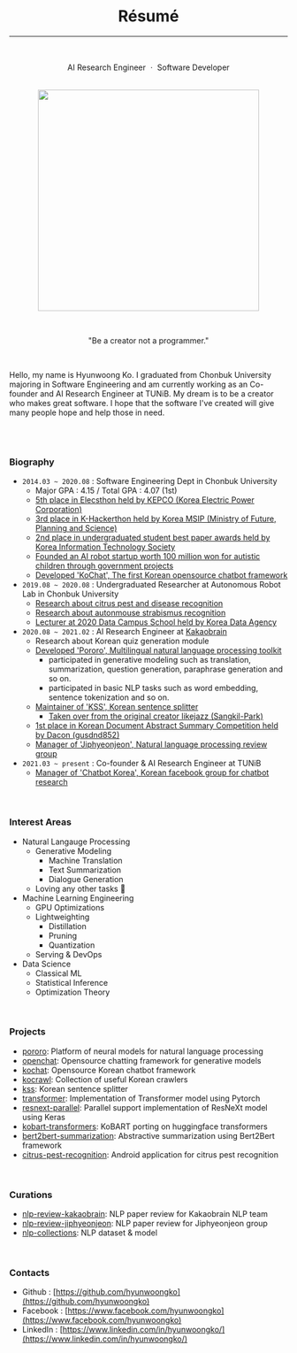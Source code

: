 <div align=center>

# Résumé 

----

<br>

AI Research Engineer ㆍ Software Developer <br><br>

<img width=400 src="https://avatars3.githubusercontent.com/u/38183241?s=460&u=bda10be940252ef4f36d945d5fc369f4a6b6b51f&v=4"> <br>

<br>

"Be a creator not a programmer." 

</div>

<br>

<div align=left>
  
Hello, my name is Hyunwoong Ko. I graduated from Chonbuk University majoring in Software Engineering and am currently working as an Co-founder and AI Research Engineer at TUNiB. My dream is to be a creator who makes great software. I hope that the software I've created will give many people hope and help those in need.

<br>
<br>

### Biography
- `2014.03 ~ 2020.08` : Software Engineering Dept in Chonbuk University
  - Major GPA : 4.15 / Total GPA : 4.07 (1st)
  - [5th place in Elecsthon held by KEPCO (Korea Electric Power Corporation)](https://blog.kepco.co.kr/1310)
  - [3rd place in K-Hackerthon held by Korea MSIP (Ministry of Future, Planning and Science)](https://newsis.com/view/?id=NISX20181108_0000467462&cID=10808&pID=10800)
  - [2nd place in undergraduated student best paper awards held by Korea Information Technology Society](http://www.todayan.com/news/articleView.html?idxno=230207)
  - [Founded an AI robot startup worth 100 million won for autistic children through government projects](https://github.com/hyunwoongko/social-robot-bao)
  - [Developed 'KoChat', The first Korean opensource chatbot framework](https://github.com/hyunwoongko/kochat)
- `2019.08 ~ 2020.08` : Undergraduated Researcher at Autonomous Robot Lab in Chonbuk University
  - [Research about citrus pest and disease recognition](https://github.com/hyunwoongko/citrus-pest-disease-recognition)
  - [Research about autonmouse strabismus recognition](https://github.com/hyunwoongko/strabismus-recognition)
  - [Lecturer at 2020 Data Campus School held by Korea Data Agency](https://github.com/hyunwoongko/bigdata-lecture)
- `2020.08 ~ 2021.02` : AI Research Engineer at [Kakaobrain](https://github.com/kakaobrain)
  - Research about Korean quiz generation module
  - [Developed 'Pororo', Multilingual natural language processing toolkit](https://github.com/kakaobrain/pororo)
    - participated in generative modeling such as translation, summarization, question generation, paraphrase generation and so on.
    - participated in basic NLP tasks such as word embedding, sentence tokenization and so on.
  - [Maintainer of 'KSS', Korean sentence splitter](https://github.com/hyunwoongko/kss)
    - [Taken over from the original creator likejazz (Sangkil-Park)](https://github.com/likejazz/korean-sentence-splitter)
  - [1st place in Korean Document Abstract Summary Competition held by Dacon (gusdnd852)](https://dacon.io/competitions/official/235673/leaderboard/)
  - [Manager of 'Jiphyeonjeon', Natural language processing review group](https://github.com/jiphyeonjeon/nlp-review)
- `2021.03 ~ present` : Co-founder & AI Research Engineer at TUNiB
  - [Manager of 'Chatbot Korea', Korean facebook group for chatbot research](facebook.com/groups/ChatbotDevKR)
<br>

### Interest Areas
- Natural Langauge Processing
  - Generative Modeling
    - Machine Translation
    - Text Summarization
    - Dialogue Generation
  - Loving any other tasks 🥰
- Machine Learning Engineering
  - GPU Optimizations
  - Lightweighting
    - Distillation
    - Pruning
    - Quantization
  - Serving & DevOps
- Data Science
  - Classical ML
  - Statistical Inference
  - Optimization Theory
  
<br>

### Projects
- [pororo](https://github.com/kakaobrain/pororo): Platform of neural models for natural language processing
- [openchat](https://github.com/hyunwoongko/openchat): Opensource chatting framework for generative models
- [kochat](https://github.com/hyunwoongko/kochat): Opensource Korean chatbot framework
- [kocrawl](https://github.com/hyunwoongko/kocrawl): Collection of useful Korean crawlers
- [kss](https://github.com/hyunwoongko/kss): Korean sentence splitter
- [transformer](https://github.com/hyunwoongko/transformer): Implementation of Transformer model using Pytorch
- [resnext-parallel](https://github.com/hyunwoongko/resnext-parallel): Parallel support implementation of ResNeXt model using Keras
- [kobart-transformers](https://github.com/hyunwoongko/kobart-transformers): KoBART porting on huggingface transformers
- [bert2bert-summarization](https://github.com/hyunwoongko/bert2bert-summarization): Abstractive summarization using Bert2Bert framework
- [citrus-pest-recognition](https://github.com/hyunwoongko/citrus-pest-disease-recognition): Android application for citrus pest recognition

<br>

### Curations
- [nlp-review-kakaobrain](https://github.com/kakaobrain/nlp-paper-reading): NLP paper review for Kakaobrain NLP team
- [nlp-review-jiphyeonjeon](https://github.com/jiphyeonjeon/nlp-review): NLP paper review for Jiphyeonjeon group
- [nlp-collections](https://github.com/hyunwoongko/nlp-collections): NLP dataset & model

<br>

### Contacts
- Github : [https://github.com/hyunwoongko](https://github.com/hyunwoongko)
- Facebook : [https://www.facebook.com/hyunwoongko](https://www.facebook.com/hyunwoongko)
- LinkedIn : [https://www.linkedin.com/in/hyunwoongko/](https://www.linkedin.com/in/hyunwoongko/)

</div>
